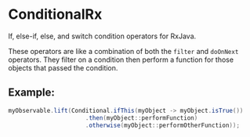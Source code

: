 # ConditionalRx

If, else-if, else, and switch condition operators for RxJava. 

These operators are like a combination of both the `filter` and `doOnNext` operators. They filter on a condition then perform a function for those objects that passed the condition.

## Example:

```java
myObservable.lift(Conditional.ifThis(myObject -> myObject.isTrue())
                      .then(myObject::performFunction)
                      .otherwise(myObject::performOtherFunction));
```
